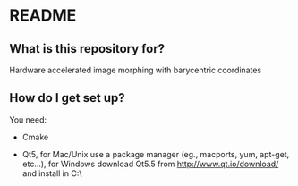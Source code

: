 # README #

## What is this repository for? ##

Hardware accelerated image morphing with barycentric coordinates

## How do I get set up? ##

You need:

* Cmake

* Qt5, for Mac/Unix use a package manager (eg., macports, yum, apt-get, etc...), for Windows download Qt5.5 from http://www.qt.io/download/ and install in C:\
